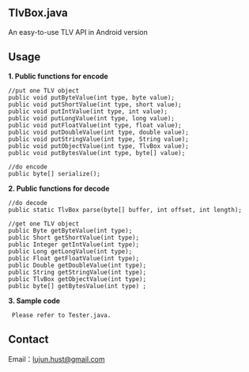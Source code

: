 TlvBox.java
----------

An easy-to-use TLV API in Android version

Usage
----------

 **1. Public functions for encode**

    //put one TLV object
    public void putByteValue(int type, byte value);        
    public void putShortValue(int type, short value);    
    public void putIntValue(int type, int value);    
    public void putLongValue(int type, long value);    
    public void putFloatValue(int type, float value);    
    public void putDoubleValue(int type, double value);    
    public void putStringValue(int type, String value);
    public void putObjectValue(int type, TlvBox value);    
    public void putBytesValue(int type, byte[] value);    

    //do encode
    public byte[] serialize(); 
    
 **2. Public functions for decode**
 
    //do decode
    public static TlvBox parse(byte[] buffer, int offset, int length);
    
    //get one TLV object
    public Byte getByteValue(int type);        
    public Short getShortValue(int type);    
    public Integer getIntValue(int type);    
    public Long getLongValue(int type);    
    public Float getFloatValue(int type);    
    public Double getDoubleValue(int type);        
    public String getStringValue(int type);
    public TlvBox getObjectValue(int type); 
    public byte[] getBytesValue(int type) ;

 **3. Sample code**
 
     Please refer to Tester.java.

Contact
----------
Email：lujun.hust@gmail.com
